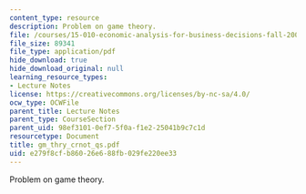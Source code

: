 ```yaml
---
content_type: resource
description: Problem on game theory.
file: /courses/15-010-economic-analysis-for-business-decisions-fall-2004/e279f8cfb86026e688fb029fe220ee33_gm_thry_crnot_qs.pdf
file_size: 89341
file_type: application/pdf
hide_download: true
hide_download_original: null
learning_resource_types:
- Lecture Notes
license: https://creativecommons.org/licenses/by-nc-sa/4.0/
ocw_type: OCWFile
parent_title: Lecture Notes
parent_type: CourseSection
parent_uid: 98ef3101-0ef7-5f0a-f1e2-25041b9c7c1d
resourcetype: Document
title: gm_thry_crnot_qs.pdf
uid: e279f8cf-b860-26e6-88fb-029fe220ee33
---
```

Problem on game theory.